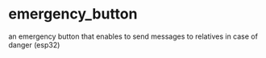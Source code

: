 # emergency_button
an emergency button that enables to send messages to relatives in case of danger (esp32)
